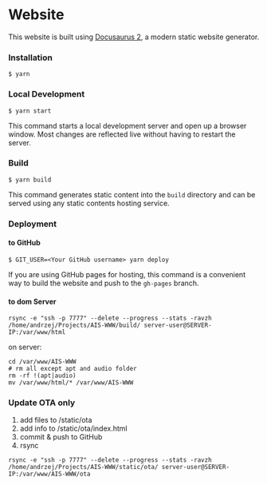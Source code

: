 # Website

This website is built using [Docusaurus 2](https://v2.docusaurus.io/), a modern static website generator.

### Installation

```
$ yarn
```

### Local Development

```
$ yarn start
```

This command starts a local development server and open up a browser window. Most changes are reflected live without having to restart the server.

### Build

```
$ yarn build
```

This command generates static content into the `build` directory and can be served using any static contents hosting service.

### Deployment


#### to GitHub
```
$ GIT_USER=<Your GitHub username> yarn deploy
```

If you are using GitHub pages for hosting, this command is a convenient way to build the website and push to the `gh-pages` branch.


#### to dom Server

```
rsync -e "ssh -p 7777" --delete --progress --stats -ravzh /home/andrzej/Projects/AIS-WWW/build/ server-user@SERVER-IP:/var/www/html
```

on server:
```
cd /var/www/AIS-WWW
# rm all except apt and audio folder
rm -rf !(apt|audio)
mv /var/www/html/* /var/www/AIS-WWW
```

### Update OTA only

1. add files to /static/ota
2. add info to /static/ota/index.html
3. commit & push to GitHub
4. rsync
```
rsync -e "ssh -p 7777" --delete --progress --stats -ravzh /home/andrzej/Projects/AIS-WWW/static/ota/ server-user@SERVER-IP:/var/www/AIS-WWW/ota
```
